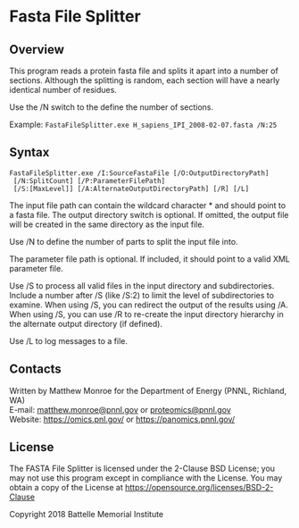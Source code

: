 # Fasta File Splitter

## Overview

This program reads a protein fasta file and splits it apart 
into a number of sections.  Although the splitting is random, 
each section will have a nearly identical number of residues.

Use the /N switch to the define the number of sections.

Example:
`FastaFileSplitter.exe H_sapiens_IPI_2008-02-07.fasta /N:25`

## Syntax
```
FastaFileSplitter.exe /I:SourceFastaFile [/O:OutputDirectoryPath]
 [/N:SplitCount] [/P:ParameterFilePath]
 [/S:[MaxLevel]] [/A:AlternateOutputDirectoryPath] [/R] [/L]
```

The input file path can contain the wildcard character * and should point to a
fasta file. The output directory switch is optional.  If omitted, the output file
will be created in the same directory as the input file.

Use /N to define the number of parts to split the input file into.

The parameter file path is optional. If included, it should point to a valid XML
parameter file.

Use /S to process all valid files in the input directory and subdirectories. Include a
number after /S (like /S:2) to limit the level of subdirectories to examine. When using /S, 
you can redirect the output of the results using /A. When using /S, you can use /R 
to re-create the input directory hierarchy in the alternate output directory (if defined).

Use /L to log messages to a file.

## Contacts

Written by Matthew Monroe for the Department of Energy (PNNL, Richland, WA) \
E-mail: matthew.monroe@pnnl.gov or proteomics@pnnl.gov \
Website: https://omics.pnl.gov/ or https://panomics.pnnl.gov/

## License

The FASTA File Splitter is licensed under the 2-Clause BSD License; 
you may not use this program except in compliance with the License.  You may obtain 
a copy of the License at https://opensource.org/licenses/BSD-2-Clause

Copyright 2018 Battelle Memorial Institute
